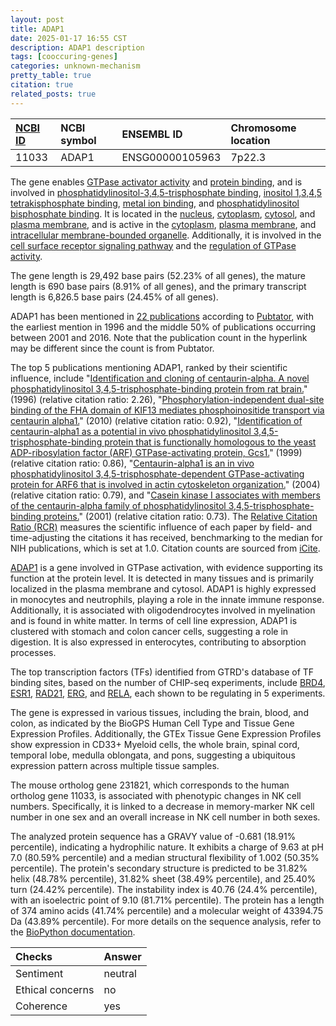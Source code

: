 ```yaml
---
layout: post
title: ADAP1
date: 2025-01-17 16:55 CST
description: ADAP1 description
tags: [cooccuring-genes]
categories: unknown-mechanism
pretty_table: true
citation: true
related_posts: true
---
```




| [NCBI ID](https://www.ncbi.nlm.nih.gov/gene/11033) | NCBI symbol | ENSEMBL ID | Chromosome location |
| :-------- | :------- | :-------- | :------- |
| 11033  | ADAP1 | ENSG00000105963 | 7p22.3 |



The gene enables [GTPase activator activity](https://amigo.geneontology.org/amigo/term/GO:0005096) and [protein binding](https://amigo.geneontology.org/amigo/term/GO:0005515), and is involved in [phosphatidylinositol-3,4,5-trisphosphate binding](https://amigo.geneontology.org/amigo/term/GO:0005547), [inositol 1,3,4,5 tetrakisphosphate binding](https://amigo.geneontology.org/amigo/term/GO:0043533), [metal ion binding](https://amigo.geneontology.org/amigo/term/GO:0046872), and [phosphatidylinositol bisphosphate binding](https://amigo.geneontology.org/amigo/term/GO:1902936). It is located in the [nucleus](https://amigo.geneontology.org/amigo/term/GO:0005634), [cytoplasm](https://amigo.geneontology.org/amigo/term/GO:0005737), [cytosol](https://amigo.geneontology.org/amigo/term/GO:0005829), and [plasma membrane](https://amigo.geneontology.org/amigo/term/GO:0005886), and is active in the [cytoplasm](https://amigo.geneontology.org/amigo/term/GO:0005737), [plasma membrane](https://amigo.geneontology.org/amigo/term/GO:0005886), and [intracellular membrane-bounded organelle](https://amigo.geneontology.org/amigo/term/GO:0043231). Additionally, it is involved in the [cell surface receptor signaling pathway](https://amigo.geneontology.org/amigo/term/GO:0007166) and the [regulation of GTPase activity](https://amigo.geneontology.org/amigo/term/GO:0043087).


The gene length is 29,492 base pairs (52.23% of all genes), the mature length is 690 base pairs (8.91% of all genes), and the primary transcript length is 6,826.5 base pairs (24.45% of all genes).


ADAP1 has been mentioned in [22 publications](https://pubmed.ncbi.nlm.nih.gov/?term=%22ADAP1%22) according to [Pubtator](https://academic.oup.com/nar/article/47/W1/W587/5494727), with the earliest mention in 1996 and the middle 50% of publications occurring between 2001 and 2016. Note that the publication count in the hyperlink may be different since the count is from Pubtator.


The top 5 publications mentioning ADAP1, ranked by their scientific influence, include "[Identification and cloning of centaurin-alpha. A novel phosphatidylinositol 3,4,5-trisphosphate-binding protein from rat brain.](https://pubmed.ncbi.nlm.nih.gov/8702546)" (1996) (relative citation ratio: 2.26), "[Phosphorylation-independent dual-site binding of the FHA domain of KIF13 mediates phosphoinositide transport via centaurin alpha1.](https://pubmed.ncbi.nlm.nih.gov/21057110)" (2010) (relative citation ratio: 0.92), "[Identification of centaurin-alpha1 as a potential in vivo phosphatidylinositol 3,4,5-trisphosphate-binding protein that is functionally homologous to the yeast ADP-ribosylation factor (ARF) GTPase-activating protein, Gcs1.](https://pubmed.ncbi.nlm.nih.gov/10333475)" (1999) (relative citation ratio: 0.86), "[Centaurin-alpha1 is an in vivo phosphatidylinositol 3,4,5-trisphosphate-dependent GTPase-activating protein for ARF6 that is involved in actin cytoskeleton organization.](https://pubmed.ncbi.nlm.nih.gov/14625293)" (2004) (relative citation ratio: 0.79), and "[Casein kinase I associates with members of the centaurin-alpha family of phosphatidylinositol 3,4,5-trisphosphate-binding proteins.](https://pubmed.ncbi.nlm.nih.gov/11278595)" (2001) (relative citation ratio: 0.73). The [Relative Citation Ratio (RCR)](https://journals.plos.org/plosbiology/article?id=10.1371/journal.pbio.1002541) measures the scientific influence of each paper by field- and time-adjusting the citations it has received, benchmarking to the median for NIH publications, which is set at 1.0. Citation counts are sourced from [iCite](https://icite.od.nih.gov).


[ADAP1](https://www.proteinatlas.org/ENSG00000105963-ADAP1) is a gene involved in GTPase activation, with evidence supporting its function at the protein level. It is detected in many tissues and is primarily localized in the plasma membrane and cytosol. ADAP1 is highly expressed in monocytes and neutrophils, playing a role in the innate immune response. Additionally, it is associated with oligodendrocytes involved in myelination and is found in white matter. In terms of cell line expression, ADAP1 is clustered with stomach and colon cancer cells, suggesting a role in digestion. It is also expressed in enterocytes, contributing to absorption processes.


The top transcription factors (TFs) identified from GTRD's database of TF binding sites, based on the number of CHIP-seq experiments, include [BRD4](https://www.ncbi.nlm.nih.gov/gene/23476), [ESR1](https://www.ncbi.nlm.nih.gov/gene/2099), [RAD21](https://www.ncbi.nlm.nih.gov/gene/5885), [ERG](https://www.ncbi.nlm.nih.gov/gene/2078), and [RELA](https://www.ncbi.nlm.nih.gov/gene/5970), each shown to be regulating in 5 experiments.





The gene is expressed in various tissues, including the brain, blood, and colon, as indicated by the BioGPS Human Cell Type and Tissue Gene Expression Profiles. Additionally, the GTEx Tissue Gene Expression Profiles show expression in CD33+ Myeloid cells, the whole brain, spinal cord, temporal lobe, medulla oblongata, and pons, suggesting a ubiquitous expression pattern across multiple tissue samples.



The mouse ortholog gene 231821, which corresponds to the human ortholog gene 11033, is associated with phenotypic changes in NK cell numbers. Specifically, it is linked to a decrease in memory-marker NK cell number in one sex and an overall increase in NK cell number in both sexes.


The analyzed protein sequence has a GRAVY value of -0.681 (18.91% percentile), indicating a hydrophilic nature. It exhibits a charge of 9.63 at pH 7.0 (80.59% percentile) and a median structural flexibility of 1.002 (50.35% percentile). The protein's secondary structure is predicted to be 31.82% helix (48.78% percentile), 31.82% sheet (38.49% percentile), and 25.40% turn (24.42% percentile). The instability index is 40.76 (24.4% percentile), with an isoelectric point of 9.10 (81.71% percentile). The protein has a length of 374 amino acids (41.74% percentile) and a molecular weight of 43394.75 Da (43.89% percentile). For more details on the sequence analysis, refer to the [BioPython documentation](https://biopython.org/docs/1.75/api/Bio.SeqUtils.ProtParam.html).





| Checks    | Answer |
| :-------- | :------- |
| Sentiment  | neutral   |
| Ethical concerns | no     |
| Coherence    | yes    |